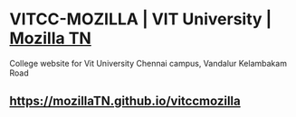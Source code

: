 # VITCC-MOZILLA | VIT University | [Mozilla TN](http://github.com/mozillatn) 
College website for Vit University Chennai campus, Vandalur Kelambakam Road
## <https://mozillaTN.github.io/vitccmozilla>